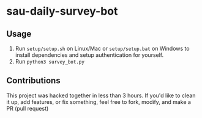 # sau-daily-survey-bot

## Usage
 1. Run `setup/setup.sh` on Linux/Mac or `setup/setup.bat` on Windows to install dependencies and setup authentication for yourself.
 1. Run `python3 survey_bot.py`
 
## Contributions
This project was hacked together in less than 3 hours. If you'd like to clean it up, add features, or fix something, feel free to fork, modify, and make a PR (pull request)
